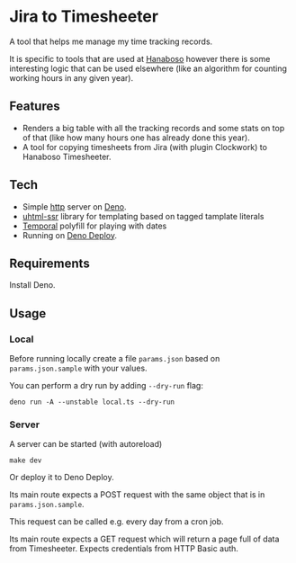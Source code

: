 # Jira to Timesheeter

A tool that helps me manage my time tracking records.

It is specific to tools that are used at [Hanaboso](https://hanaboso.com/)
however there is some interesting logic that can be used elsewhere (like an
algorithm for counting working hours in any given year).

## Features

- Renders a big table with all the tracking records and some stats on top of
  that (like how many hours one has already done this year).
- A tool for copying timesheets from Jira (with plugin Clockwork) to Hanaboso
  Timesheeter.

## Tech

- Simple
  [http](https://doc.deno.land/https://deno.land/std@0.144.0/http/mod.ts/~/serve)
  server on [Deno](https://deno.land).
- [uhtml-ssr](https://github.com/WebReflection/uhtml-ssr) library for templating
  based on tagged tamplate literals
- [Temporal](https://tc39.es/proposal-temporal/docs/) polyfill for playing with
  dates
- Running on [Deno Deploy](https://deno.com/deploy/).

## Requirements

Install Deno.

## Usage

### Local

Before running locally create a file `params.json` based on `params.json.sample`
with your values.

You can perform a dry run by adding `--dry-run` flag:

```
deno run -A --unstable local.ts --dry-run
```

### Server

A server can be started (with autoreload)

```
make dev
```

Or deploy it to Deno Deploy.

Its main route expects a POST request with the same object that is in
`params.json.sample`.

This request can be called e.g. every day from a cron job.

Its main route expects a GET request which will return a page full of data from
Timesheeter. Expects credentials from HTTP Basic auth.
